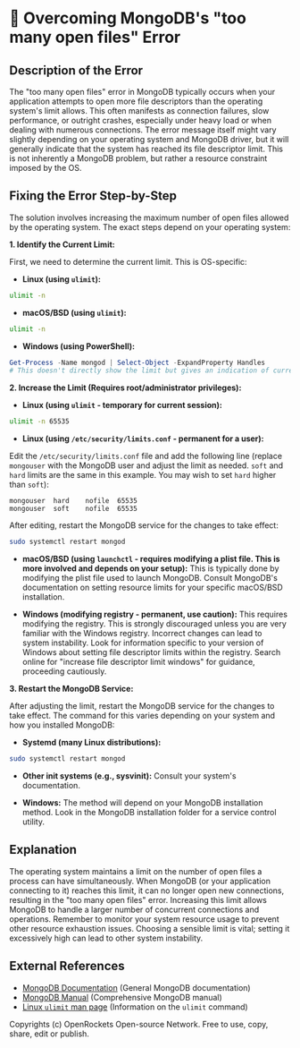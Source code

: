 # 🐞 Overcoming MongoDB's "too many open files" Error


## Description of the Error

The "too many open files" error in MongoDB typically occurs when your application attempts to open more file descriptors than the operating system's limit allows.  This often manifests as connection failures, slow performance, or outright crashes, especially under heavy load or when dealing with numerous connections.  The error message itself might vary slightly depending on your operating system and MongoDB driver, but it will generally indicate that the system has reached its file descriptor limit.  This is not inherently a MongoDB problem, but rather a resource constraint imposed by the OS.

## Fixing the Error Step-by-Step

The solution involves increasing the maximum number of open files allowed by the operating system. The exact steps depend on your operating system:

**1. Identify the Current Limit:**

First, we need to determine the current limit.  This is OS-specific:

* **Linux (using `ulimit`):**

```bash
ulimit -n
```

* **macOS/BSD (using `ulimit`):**

```bash
ulimit -n
```

* **Windows (using PowerShell):**

```powershell
Get-Process -Name mongod | Select-Object -ExpandProperty Handles
# This doesn't directly show the limit but gives an indication of current usage.  For the limit you might need to check system properties or registry.
```


**2. Increase the Limit (Requires root/administrator privileges):**

* **Linux (using `ulimit` - temporary for current session):**

```bash
ulimit -n 65535
```

* **Linux (using `/etc/security/limits.conf` - permanent for a user):**

Edit the `/etc/security/limits.conf` file and add the following line (replace `mongouser` with the MongoDB user and adjust the limit as needed.  `soft` and `hard` limits are the same in this example.  You may wish to set `hard` higher than `soft`):

```
mongouser  hard    nofile  65535
mongouser  soft    nofile  65535
```

After editing, restart the MongoDB service for the changes to take effect:

```bash
sudo systemctl restart mongod
```

* **macOS/BSD (using `launchctl` - requires modifying a plist file. This is more involved and depends on your setup):** This is typically done by modifying the plist file used to launch MongoDB. Consult MongoDB's documentation on setting resource limits for your specific macOS/BSD installation.


* **Windows (modifying registry - permanent, use caution):** This requires modifying the registry. This is strongly discouraged unless you are very familiar with the Windows registry.  Incorrect changes can lead to system instability. Look for information specific to your version of Windows about setting file descriptor limits within the registry.  Search online for "increase file descriptor limit windows" for guidance, proceeding cautiously.



**3. Restart the MongoDB Service:**

After adjusting the limit, restart the MongoDB service for the changes to take effect.  The command for this varies depending on your system and how you installed MongoDB:

* **Systemd (many Linux distributions):**

```bash
sudo systemctl restart mongod
```

* **Other init systems (e.g., sysvinit):**  Consult your system's documentation.

* **Windows:** The method will depend on your MongoDB installation method.  Look in the MongoDB installation folder for a service control utility.



## Explanation

The operating system maintains a limit on the number of open files a process can have simultaneously.  When MongoDB (or your application connecting to it) reaches this limit, it can no longer open new connections, resulting in the "too many open files" error.  Increasing this limit allows MongoDB to handle a larger number of concurrent connections and operations.  Remember to monitor your system resource usage to prevent other resource exhaustion issues.  Choosing a sensible limit is vital; setting it excessively high can lead to other system instability.


## External References

* [MongoDB Documentation](https://www.mongodb.com/) (General MongoDB documentation)
* [MongoDB Manual](https://docs.mongodb.com/) (Comprehensive MongoDB manual)
* [Linux `ulimit` man page](https://man7.org/linux/man-pages/man1/ulimit.1.html) (Information on the `ulimit` command)

Copyrights (c) OpenRockets Open-source Network. Free to use, copy, share, edit or publish.

